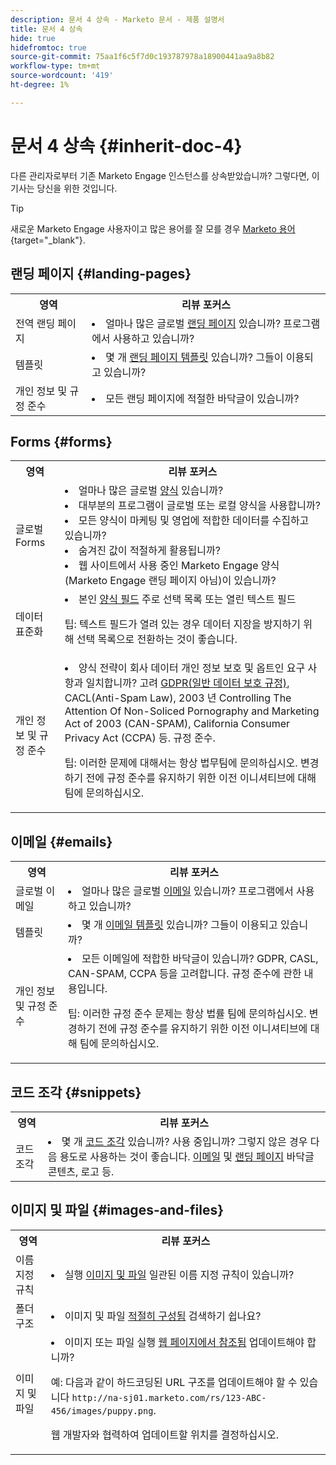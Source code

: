 ```yaml
---
description: 문서 4 상속 - Marketo 문서 - 제품 설명서
title: 문서 4 상속
hide: true
hidefromtoc: true
source-git-commit: 75aa1f6c5f7d0c193787978a18900441aa9a8b82
workflow-type: tm+mt
source-wordcount: '419'
ht-degree: 1%

---
```


# 문서 4 상속 {#inherit-doc-4}

다른 관리자로부터 기존 Marketo Engage 인스턴스를 상속받았습니까? 그렇다면, 이 기사는 당신을 위한 것입니다.

>[!TIP]
>
>새로운 Marketo Engage 사용자이고 많은 용어를 잘 모를 경우 [Marketo 용어](/help/marketo/getting-started/marketo-glossary.md){target="_blank"}.

## 랜딩 페이지 {#landing-pages}

<table style="table-layout:auto"> 
 <tbody> 
  <tr> 
   <th>영역</th> 
   <th>리뷰 포커스</th>
  </tr> 
  <tr> 
   <td>전역 랜딩 페이지</td> 
   <td><li>얼마나 많은 글로벌 <a href="/help/marketo/product-docs/demand-generation/landing-pages/understanding-landing-pages/understanding-free-form-vs-guided-landing-pages.md" target="_blank">랜딩 페이지</a> 있습니까? 프로그램에서 사용하고 있습니까?</li></td>
  </tr>
  <tr> 
   <td>템플릿</td> 
   <td><li>몇 개 <a href="/help/marketo/product-docs/demand-generation/landing-pages/landing-page-templates/create-a-free-form-landing-page-template.md" target="_blank">랜딩 페이지 템플릿</a> 있습니까? 그들이 이용되고 있습니까?</li></td>
  </tr>
  <tr> 
   <td>개인 정보 및 규정 준수</td> 
   <td><li>모든 랜딩 페이지에 적절한 바닥글이 있습니까?</li></td>
  </tr>
 </tbody> 
</table>

## Forms {#forms}

<table style="table-layout:auto"> 
 <tbody> 
  <tr> 
   <th>영역</th> 
   <th>리뷰 포커스</th>
  </tr> 
  <tr> 
   <td>글로벌 Forms</td> 
   <td><li>얼마나 많은 글로벌 <a href="/help/marketo/product-docs/demand-generation/forms/creating-a-form/create-a-form.md" target="_blank">양식</a> 있습니까?</li>
<li>대부분의 프로그램이 글로벌 또는 로컬 양식을 사용합니까?</li>
<li>모든 양식이 마케팅 및 영업에 적합한 데이터를 수집하고 있습니까?</li>
<li>숨겨진 값이 적절하게 활용됩니까?</li>
<li>웹 사이트에서 사용 중인 Marketo Engage 양식(Marketo Engage 랜딩 페이지 아님)이 있습니까?</li></td>
  </tr>
  <tr> 
   <td>데이터 표준화</td> 
   <td><li>본인 <a href="/help/marketo/product-docs/demand-generation/forms/form-fields/add-a-fieldset-to-a-form.md" target="_blank">양식 필드</a> 주로 선택 목록 또는 열린 텍스트 필드</li>
<p>팁: 텍스트 필드가 열려 있는 경우 데이터 지장을 방지하기 위해 선택 목록으로 전환하는 것이 좋습니다.</td>
  </tr>
  <tr> 
   <td>개인 정보 및 규정 준수</td> 
   <td><li>양식 전략이 회사 데이터 개인 정보 보호 및 옵트인 요구 사항과 일치합니까? 고려 <a href="https://business.adobe.com/resources/ebooks/the-gdpr-and-the-marketer.html" target="_blank">GDPR(일반 데이터 보호 규정)</a>, CACL(Anti-Spam Law), 2003 년 Controlling The Attention Of Non-Soliced Pornography and Marketing Act of 2003 (CAN-SPAM), California Consumer Privacy Act (CCPA) 등. 규정 준수.</li>
<p>팁: 이러한 문제에 대해서는 항상 법무팀에 문의하십시오. 변경하기 전에 규정 준수를 유지하기 위한 이전 이니셔티브에 대해 팀에 문의하십시오.</td>
  </tr>
 </tbody> 
</table>

## 이메일 {#emails}

<table style="table-layout:auto"> 
 <tbody> 
  <tr> 
   <th>영역</th> 
   <th>리뷰 포커스</th>
  </tr> 
  <tr> 
   <td>글로벌 이메일</td> 
   <td><li>얼마나 많은 글로벌 <a href="/help/marketo/product-docs/email-marketing/general/creating-an-email/create-an-email.md" target="_blank">이메일</a> 있습니까? 프로그램에서 사용하고 있습니까?</li></td>
  </tr>
  <tr> 
   <td>템플릿</td> 
   <td><li>몇 개 <a href="/help/marketo/product-docs/email-marketing/general/email-editor-2/create-an-email-template.md" target="_blank">이메일 템플릿</a> 있습니까? 그들이 이용되고 있습니까?</li></td>
  </tr>
  <tr> 
   <td>개인 정보 및 규정 준수</td> 
   <td><li>모든 이메일에 적합한 바닥글이 있습니까? GDPR, CASL, CAN-SPAM, CCPA 등을 고려합니다. 규정 준수에 관한 내용입니다.</li>
<p>팁: 이러한 규정 준수 문제는 항상 법률 팀에 문의하십시오. 변경하기 전에 규정 준수를 유지하기 위한 이전 이니셔티브에 대해 팀에 문의하십시오.</td>
  </tr>
 </tbody> 
</table>

## 코드 조각 {#snippets}

<table style="table-layout:auto"> 
 <tbody> 
  <tr> 
   <th>영역</th> 
   <th>리뷰 포커스</th>
  </tr> 
  <tr> 
   <td>코드 조각</td> 
   <td><li>몇 개 <a href="/help/marketo/product-docs/personalization/segmentation-and-snippets/snippets/create-a-snippet.md" target="_blank">코드 조각</a> 있습니까? 사용 중입니까? 그렇지 않은 경우 다음 용도로 사용하는 것이 좋습니다. <a href="/help/marketo/product-docs/email-marketing/general/functions-in-the-editor/add-a-snippet-to-an-email.md" target="_blank">이메일</a> 및 <a href="/help/marketo/product-docs/demand-generation/landing-pages/personalizing-landing-pages/add-a-snippet-to-a-landing-page.md" target="_blank">랜딩 페이지</a> 바닥글 콘텐츠, 로고 등.</li></td>
  </tr>
 </tbody> 
</table>

## 이미지 및 파일 {#images-and-files}

<table style="table-layout:auto"> 
 <tbody> 
  <tr> 
   <th>영역</th> 
   <th>리뷰 포커스</th>
  </tr> 
  <tr> 
   <td>이름 지정 규칙</td> 
   <td><li>실행 <a href="/help/marketo/product-docs/demand-generation/images-and-files/add-images-and-files-to-marketo.md" target="_blank">이미지 및 파일</a> 일관된 이름 지정 규칙이 있습니까?</li></td>
  </tr>
  <tr> 
   <td>폴더 구조</td> 
   <td><li>이미지 및 파일 <a href="/help/marketo/product-docs/demand-generation/images-and-files/organize-your-images-and-files-using-folders.md" target="_blank">적절히 구성됨</a> 검색하기 쉽나요?</li></td>
  </tr>
  <tr> 
   <td>이미지 및 파일</td> 
   <td><li>이미지 또는 파일 실행 <a href="/help/marketo/product-docs/demand-generation/images-and-files/find-the-url-of-an-uploaded-image-or-file.md" target="_blank">웹 페이지에서 참조됨</a> 업데이트해야 합니까? 
   <p>예: 다음과 같이 하드코딩된 URL 구조를 업데이트해야 할 수 있습니다 <code>http://na-sj01.marketo.com/rs/123-ABC-456/images/puppy.png</code>. 
   <p>웹 개발자와 협력하여 업데이트할 위치를 결정하십시오.</li></td>
  </tr>
 </tbody> 
</table>

